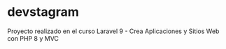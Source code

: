 # devstagram
Proyecto realizado en el curso Laravel 9 - Crea Aplicaciones y Sitios Web con PHP 8 y MVC
